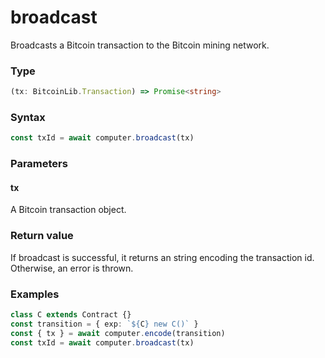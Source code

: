 # broadcast

Broadcasts a Bitcoin transaction to the Bitcoin mining network.

### Type
```ts
(tx: BitcoinLib.Transaction) => Promise<string>
```

### Syntax
```js
const txId = await computer.broadcast(tx)
```

### Parameters

#### tx
A Bitcoin transaction object.


### Return value

If broadcast is successful, it returns an string encoding the transaction id. Otherwise, an error is thrown.

### Examples
```ts
class C extends Contract {}
const transition = { exp: `${C} new C()` }
const { tx } = await computer.encode(transition)
const txId = await computer.broadcast(tx)
```